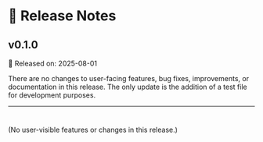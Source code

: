 # 📝 Release Notes

## v0.1.0
📅 Released on: 2025-08-01

There are no changes to user-facing features, bug fixes, improvements, or documentation in this release. The only update is the addition of a test file for development purposes.

---

#

(No user-visible features or changes in this release.)
